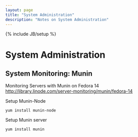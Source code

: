 ```yaml
---
layout: page
title: "System Administration"
description: "Notes on System Administration"
---
```


{% include JB/setup %}

# System Administration

## System Monitoring: Munin
Monitoring Servers with Munin on Fedora 14 <http://library.linode.com/server-monitoring/munin/fedora-14>

Setup Munin-Node

    yum install munin-node

Setup Munin server

    yum install munin

